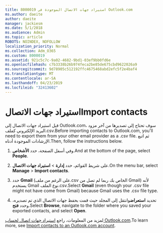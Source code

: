 ```yaml
---
title: 8000019 استيراد جهات الاتصال الموجودة في Outlook.com
ms.author: daeite
author: daeite
manager: jackiesm
ms.date: 5/1/2018
ms.audience: Admin
ms.topic: article
ROBOTS: NOINDEX, NOFOLLOW
localization_priority: Normal
ms.collection: Adm_O365
ms.custom: 8000019
ms.assetid: 921c5c7c-9a02-4682-9bd1-03ef9bb0fd6e
ms.openlocfilehash: c7b3338b26b974feca2be85de675cbd9622026a9
ms.sourcegitcommit: 9d78905c512192ffc4675468abd2efc5f2e4baf4
ms.translationtype: MT
ms.contentlocale: ar-SA
ms.lasthandoff: 04/23/2019
ms.locfileid: "32413602"
---
```

# <a name="import-contacts"></a><span data-ttu-id="d0870-102">استيراد جهات الاتصال</span><span class="sxs-lookup"><span data-stu-id="d0870-102">Import contacts</span></span>

<span data-ttu-id="d0870-103">قبل استيراد جهات الاتصال إلى Outlook.com، سوف تحتاج إلى تصديرها من آخر مزود البريد الإلكتروني كملف.csv.</span><span class="sxs-lookup"><span data-stu-id="d0870-103">Before importing contacts to Outlook.com, you'll need to export them from your other email provider as a .csv file.</span></span> <span data-ttu-id="d0870-104">ثم اتبع الإرشادات الموجودة أدناه.</span><span class="sxs-lookup"><span data-stu-id="d0870-104">Then, follow the instructions below.</span></span>
  
1. <span data-ttu-id="d0870-105">وفي أسفل الصفحة، حدد **الأشخاص**.</span><span class="sxs-lookup"><span data-stu-id="d0870-105">And at the bottom of the page, select **People**.</span></span> 
    
2. <span data-ttu-id="d0870-106">على شريط القوائم، حدد **إدارة** \> **استيراد جهات الاتصال**.</span><span class="sxs-lookup"><span data-stu-id="d0870-106">On the menu bar, select **Manage** \> **Import contacts**.</span></span> 
    
3. <span data-ttu-id="d0870-107">حدد **Gmail** (على الرغم من ملف.csv الخاص بك ربما لم تصل من Gmail) لأنه يستخدم Gmail نوع الملف.csv.</span><span class="sxs-lookup"><span data-stu-id="d0870-107">Select **Gmail** (even though your .csv file might not have come from Gmail) because Gmail uses the .csv file type.</span></span> 
    
4. <span data-ttu-id="d0870-108">تحديد **استعراض**وانتقل إلى المجلد حيث قمت بحفظ جهات الاتصال الذي تم تصديره، وحدد **فتح**.</span><span class="sxs-lookup"><span data-stu-id="d0870-108">Select **Browse**, navigate to the folder where you saved your exported contacts, and select **Open**.</span></span> 
    
<span data-ttu-id="d0870-109">لمزيد من المعلومات، راجع [استيراد جهات اتصال لحساب Outlook.com](https://go.microsoft.com/fwlink/p/?linkid=873136).</span><span class="sxs-lookup"><span data-stu-id="d0870-109">To learn more, see [Import contacts to an Outlook.com account](https://go.microsoft.com/fwlink/p/?linkid=873136).</span></span>
  


